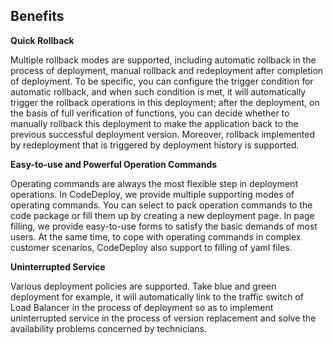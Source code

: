 ## Benefits

**Quick Rollback**

Multiple rollback modes are supported, including automatic rollback in the process of deployment, manual rollback and redeployment after completion of deployment. To be specific, you can configure the trigger condition for automatic rollback, and when such condition is met, it will automatically trigger the rollback operations in this deployment; after the deployment, on the basis of full verification of functions, you can decide whether to manually rollback this deployment to make the application back to the previous successful deployment version. Moreover, rollback implemented by redeployment that is triggered by deployment history is supported.

**Easy-to-use and Powerful Operation Commands**

Operating commands are always the most flexible step in deployment operations. In CodeDeploy, we provide multiple supporting modes of operating commands. You can select to pack operation commands to the code package or fill them up by creating a new deployment page. In page filling, we provide easy-to-use forms to satisfy the basic demands of most users. At the same time, to cope with operating commands in complex customer scenarios, CodeDeploy also support to filling of yaml files.

**Uninterrupted Service**

Various deployment policies are supported. Take blue and green deployment for example, it will automatically link to the traffic switch of Load Balancer in the process of deployment so as to implement uninterrupted service in the process of version replacement and solve the availability problems concerned by technicians.
